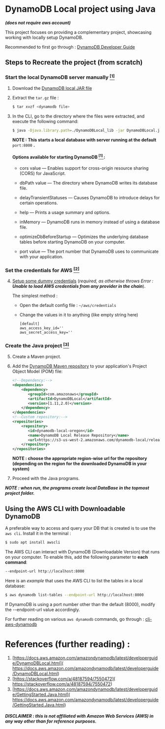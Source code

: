 # DynamoDB Local project using Java

***(does not require aws account)***

This project focuses on providing a complementary project, showcasing working with locally setup DynamoDB.

Recommended to first go through : [DynamoDB Developer Guide](
https://docs.aws.amazon.com/amazondynamodb/latest/developerguide/Introduction.html)

## Steps to Recreate the project (from scratch)

### Start the local DynamoDB server manually [<sup> [1] </sup>](https://docs.aws.amazon.com/amazondynamodb/latest/developerguide/DynamoDBLocal.html)

1. Download the [DynamoDB local JAR file](
http://docs.aws.amazon.com/amazondynamodb/latest/developerguide/Tools.DynamoDBLocal.html)
2. Extract the `tar.gz` file :

    ```bash
    $ tar xvzf <dynamodb file>
    ```
    
3. In the CLI, go to the directory where the files were extracted, and execute the following command:

    ```bash
    $ java -Djava.library.path=./DynamoDBLocal_lib -jar DynamoDBLocal.jar -sharedDb
    ```

    **NOTE : This starts a local database with server running at the default** `port:8000` **.**

    #### Options available for starting DynamoDB [<sup> [1] </sup>](https://docs.aws.amazon.com/amazondynamodb/latest/developerguide/DynamoDBLocal.html) :

    - cors value — Enables support for cross-origin resource sharing (CORS) for JavaScript.
    
    - dbPath value — The directory where DynamoDB writes its database file.
    
    - delayTransientStatuses — Causes DynamoDB to introduce delays for certain operations.
    
    - help — Prints a usage summary and options.
    
    - inMemory — DynamoDB runs in memory instead of using a database file.
    
    - optimizeDbBeforeStartup — Optimizes the underlying database tables before starting DynamoDB on your computer.
    
    - port value — The port number that DynamoDB uses to communicate with your application.


### Set the credentials for AWS [<sup> [2] </sup>](https://stackoverflow.com/a/48187594/7550472)

4. [Setup some dummy credentials](https://docs.aws.amazon.com/sdk-for-net/v2/developer-guide/net-dg-config-creds.html)
 (*required, as otherwise throws Error : **Unable to load AWS credentials from any provider
 in the chain***). 

    The simplest method :
 
    - Open the default config file : `~/aws/credentials`
    - Change the values in it to anything (like empty string here)
      
      ```text
      [default]
      aws_access_key_id=''
      aws_secret_access_key=''
      ```

### Create the Java project [<sup> [3] </sup>](https://docs.aws.amazon.com/amazondynamodb/latest/developerguide/GettingStarted.Java.html)

5. Create a Maven project.

6.  Add the [DynamoDB Maven repository](
https://docs.aws.amazon.com/amazondynamodb/latest/developerguide/DynamoDBLocal.html) to your application's 
Project Object Model (POM) file:
   
       ```xml
       <!--Dependency:-->
       <dependencies>
           <dependency>
              <groupId>com.amazonaws</groupId>
              <artifactId>DynamoDBLocal</artifactId>
              <version>[1.11,2.0)</version>
           </dependency>
       </dependencies>
       <!--Custom repository:-->
       <repositories>
           <repository>
              <id>dynamodb-local-oregon</id>
              <name>DynamoDB Local Release Repository</name>
              <url>https://s3-us-west-2.amazonaws.com/dynamodb-local/release</url>
           </repository>
       </repositories>
       ```
       
       **NOTE : choose the appropriate region-wise url for the repository (depending on the region for the downloaded
        DynamoDB in your system)**

7. Proceed with the Java programs.

***NOTE : when run, the programs create local DataBase in the topmost project folder.***

## Using the AWS CLI with Downloadable DynamoDB

A preferable way to access and query your DB that is created is to use the `aws cli`. Install it in the terminal :

```bash
$ sudo apt install awscli 
```

The AWS CLI can interact with DynamoDB (Downloadable Version) that runs on your computer. To enable this, add the 
following parameter to **each command**:
```bash
--endpoint-url http://localhost:8000
```

Here is an *example* that uses the AWS CLI to list the tables in a local database:

```bash
$ aws dynamodb list-tables --endpoint-url http://localhost:8000
```

If DynamoDB is using a port number other than the default (8000), modify the --endpoint-url value accordingly.

For further reading on various `aws dynamodb` commands, go through :
[cli-aws-dynamodb](https://docs.aws.amazon.com/cli/latest/reference/dynamodb/index.html#cli-aws-dynamodb)


# References (further reading) :

1. [https://docs.aws.amazon.com/amazondynamodb/latest/developerguide/DynamoDBLocal.html](
https://docs.aws.amazon.com/amazondynamodb/latest/developerguide/DynamoDBLocal.html)
2. [https://stackoverflow.com/a/48187594/7550472](
https://stackoverflow.com/a/48187594/7550472)
3. [https://docs.aws.amazon.com/amazondynamodb/latest/developerguide/GettingStarted.Java.html](
https://docs.aws.amazon.com/amazondynamodb/latest/developerguide/GettingStarted.Java.html)


##### DISCLAIMER : this is not affiliated with Amazon Web Services (AWS) in any way other than for reference purposes.
